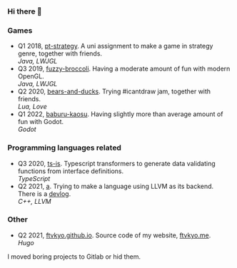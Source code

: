 ### Hi there 👋

### Games
- Q1 2018, [pt-strategy](https://github.com/ftvkyo/pt-strategy). A uni assignment to make a game in strategy genre, together with friends.
  <br>_Java, LWJGL_
- Q3 2019, [fuzzy-broccoli](https://github.com/ftvkyo/fuzzy-broccoli). Having a moderate amount of fun with modern OpenGL.
  <br>_Java, LWJGL_
- Q2 2020, [bears-and-ducks](https://github.com/rwxecut/bears-and-ducks). Trying #icantdraw jam, together with friends.
  <br>_Lua, Love_
- Q1 2022, [baburu-kaosu](https://github.com/ftvkyo/baburu-kaosu). Having slightly more than average amount of fun with Godot.
  <br>_Godot_

### Programming languages related
- Q3 2020, [ts-is](https://github.com/ftvkyo/ts-is). Typescript transformers to generate data validating functions from interface definitions.
  <br>_TypeScript_
- Q2 2021, [a](https://github.com/ftvkyo/a). Trying to make a language using LLVM as its backend. There is a [devlog](https://ftvkyo.me/post/001-devlog-parentheses-01/).
  <br>_C++, LLVM_

### Other
- Q2 2021, [ftvkyo.github.io](https://github.com/ftvkyo/ftvkyo.github.io). Source code of my website, [ftvkyo.me](https://ftvkyo.me).
  <br>_Hugo_

I moved boring projects to Gitlab or hid them.
